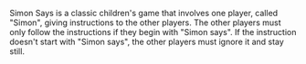 Simon Says is a classic children's game that involves one player, called "Simon", giving instructions to the other players. The other players must only follow the instructions if they begin with "Simon says". If the instruction doesn't start with "Simon says", the other players must ignore it and stay still.

